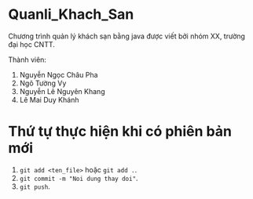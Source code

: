 # Quanli_Khach_San
Chương trình quản lý khách sạn bằng java được viết bởi nhóm XX, trường đại học CNTT.

Thành viên:
1. Nguyễn Ngọc Châu Pha
2. Ngô Tường Vy
3. Nguyễn Lê Nguyên Khang
4. Lê Mai Duy Khánh

# Thứ tự thực hiện khi có phiên bản mới
1. `git add <ten_file>` hoặc `git add .`.
2. `git commit -m "Noi dung thay doi"`.
3. `git push`.
